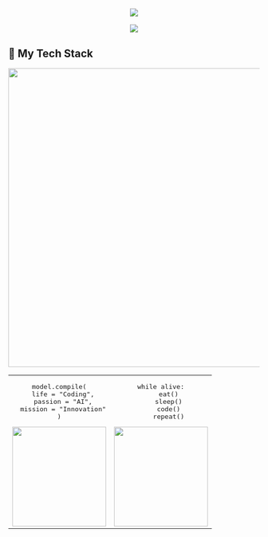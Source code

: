 <div align="center">
  <h3>
    <img src="https://readme-typing-svg.herokuapp.com?font=Fira+Code&size=25&duration=3000&pause=1000&color=3CE0F7&center=true&vCenter=true&random=false&width=435&lines=AI+Engineer;Machine+Learning+Specialist;Deep+Learning;NLP+Engineer;LLM's;Agents" />
  </h3>
</div>

<div align="center">
  <img src="https://capsule-render.vercel.app/api?type=waving&color=gradient&customColorList=2,13,35&height=150&section=header&text=Rohit%20Vyavahare&fontSize=90&animation=fadeIn&fontAlignY=45&fontColor=fff"/>
</div>

## 🚀 My Tech Stack
<div align="center">
  <img src="https://skillicons.dev/icons?i=python,tensorflow,pytorch,aws,azure,docker,cassandra,fastapi,flask,gcp,git,github,mongodb,mysql,opencv,postgres,postman,sklearn&theme=dark&perline=6" width="600px"/>
</div>

<div align="center">
  <table>
    <tr>
      <td width="50%">
        <div align="center">
          <pre>
model.compile(
  life = "Coding",
  passion = "AI",
  mission = "Innovation"
)</pre>
          <img src="https://raw.githubusercontent.com/gist/patevs/b007a0e98fb216438d4cbf559fac4166/raw/88f20c9d749d756be63f22b09f3c4ac570bc5101/programming.gif" width="100%" height="200px"/>
        </div>
      </td>
      <td width="50%">
        <div align="center">
          <pre>
while alive:
    eat()
    sleep()
    code()
    repeat()</pre>
          <img src="https://raw.githubusercontent.com/TheDudeThatCode/TheDudeThatCode/master/Assets/Developer.gif" width="100%" height="200px"/>
        </div>
      </td>
    </tr>
  </table>
</div>
